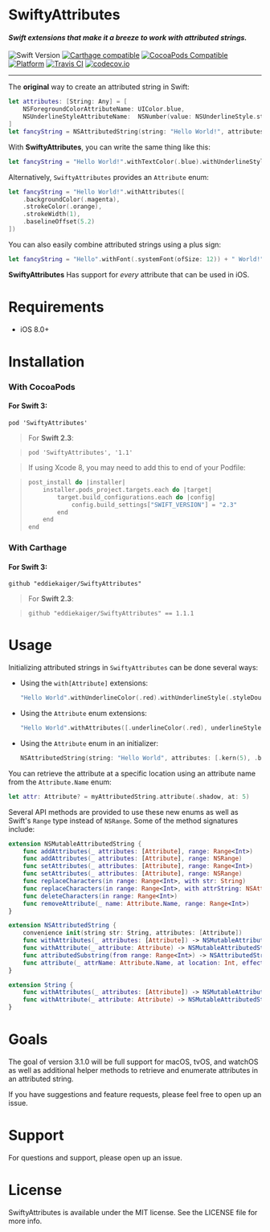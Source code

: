 # SwiftyAttributes

#### *Swift extensions that make it a breeze to work with attributed strings.*

![Swift Version](https://img.shields.io/badge/swift-3.0-orange.svg?style=flat)
[![Carthage compatible](https://img.shields.io/badge/Carthage-compatible-4BC51D.svg?style=flat)](https://github.com/Carthage/Carthage)
[![CocoaPods Compatible](https://img.shields.io/cocoapods/v/SwiftyAttributes.svg)](https://img.shields.io/cocoapods/v/SwiftyAttributes.svg)
[![Platform](https://img.shields.io/cocoapods/p/SwiftyAttributes.svg?style=flat)](http://cocoapods.org/pods/SwiftyAttributes)
[![Travis CI](https://travis-ci.org/eddiekaiger/SwiftyAttributes.svg?branch=master)](https://travis-ci.org/eddiekaiger/SwiftyAttributes.svg?branch=master)
[![codecov.io](http://codecov.io/github/eddiekaiger/SwiftyAttributes/coverage.svg?branch=master)](http://codecov.io/github/eddiekaiger/SwiftyAttributes/coverage.svg?branch=master)

---

The **original** way to create an attributed string in Swift:

````swift
let attributes: [String: Any] = [
    NSForegroundColorAttributeName: UIColor.blue, 
    NSUnderlineStyleAttributeName:  NSNumber(value: NSUnderlineStyle.styleSingle.rawValue)
]
let fancyString = NSAttributedString(string: "Hello World!", attributes: attributes) 
````

With **SwiftyAttributes**, you can write the same thing like this:

````swift
let fancyString = "Hello World!".withTextColor(.blue).withUnderlineStyle(.styleSingle)
````

Alternatively, `SwiftyAttributes` provides an `Attribute` enum:
````swift
let fancyString = "Hello World!".withAttributes([
    .backgroundColor(.magenta),
    .strokeColor(.orange),
    .strokeWidth(1),
    .baselineOffset(5.2)
])
````

You can also easily combine attributed strings using a plus sign:

````swift
let fancyString = "Hello".withFont(.systemFont(ofSize: 12)) + " World!".withFont(.systemFont(ofSize: 18))
````

**SwiftyAttributes** Has support for *every* attribute that can be used in iOS.

# Requirements

* iOS 8.0+

# Installation

### With CocoaPods

#### For **Swift 3**:

`pod 'SwiftyAttributes'`

> For **Swift 2.3**:

> `pod 'SwiftyAttributes', '1.1'`

> If using Xcode 8, you may need to add this to end of your Podfile:

> ```swift
> post_install do |installer|
>     installer.pods_project.targets.each do |target| 
>         target.build_configurations.each do |config| 
>             config.build_settings["SWIFT_VERSION"] = "2.3"
>         end
>     end
> end
> ```

### With Carthage

#### For **Swift 3**:

`github "eddiekaiger/SwiftyAttributes"`

> For **Swift 2.3**:

> `github "eddiekaiger/SwiftyAttributes" == 1.1.1`

# Usage

Initializing attributed strings in `SwiftyAttributes` can be done several ways:

- Using the `with[Attribute]` extensions:
    ````swift
    "Hello World".withUnderlineColor(.red).withUnderlineStyle(.styleDouble)
    ````

- Using the `Attribute` enum extensions:
    ````swift
    "Hello World".withAttributes([.underlineColor(.red), underlineStyle(.styleDouble)])
    ````

- Using the `Attribute` enum in an initializer:
    ````swift
    NSAttributedString(string: "Hello World", attributes: [.kern(5), .backgroundColor(.gray)])
    ````
    
You can retrieve the attribute at a specific location using an attribute name from the `Attribute.Name` enum:
````swift
let attr: Attribute? = myAttributedString.attribute(.shadow, at: 5)
````

Several API methods are provided to use these new enums as well as Swift's `Range` type instead of `NSRange`. Some of the method signatures include:

````swift
extension NSMutableAttributedString {
    func addAttributes(_ attributes: [Attribute], range: Range<Int>)
    func addAttributes(_ attributes: [Attribute], range: NSRange)
    func setAttributes(_ attributes: [Attribute], range: Range<Int>)
    func setAttributes(_ attributes: [Attribute], range: NSRange)
    func replaceCharacters(in range: Range<Int>, with str: String)
    func replaceCharacters(in range: Range<Int>, with attrString: NSAttributedString)
    func deleteCharacters(in range: Range<Int>)
    func removeAttribute(_ name: Attribute.Name, range: Range<Int>)
}

extension NSAttributedString {
    convenience init(string str: String, attributes: [Attribute])
    func withAttributes(_ attributes: [Attribute]) -> NSMutableAttributedString
    func withAttribute(_ attribute: Attribute) -> NSMutableAttributedString
    func attributedSubstring(from range: Range<Int>) -> NSAttributedString
    func attribute(_ attrName: Attribute.Name, at location: Int, effectiveRange range: NSRangePointer? = nil) -> Attribute?
}

extension String {
    func withAttributes(_ attributes: [Attribute]) -> NSMutableAttributedString
    func withAttribute(_ attribute: Attribute) -> NSMutableAttributedString
}
````


# Goals

The goal of version 3.1.0 will be full support for macOS, tvOS, and watchOS as well as additional helper methods to retrieve and enumerate attributes in an attributed string.

If you have suggestions and feature requests, please feel free to open up an issue.

# Support

For questions and support, please open up an issue.

# License

SwiftyAttributes is available under the MIT license. See the LICENSE file for more info.
